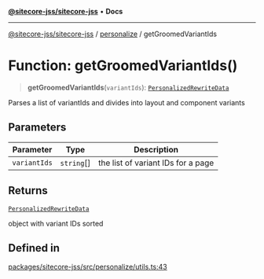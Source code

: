 [**@sitecore-jss/sitecore-jss**](../../README.md) • **Docs**

***

[@sitecore-jss/sitecore-jss](../../README.md) / [personalize](../README.md) / getGroomedVariantIds

# Function: getGroomedVariantIds()

> **getGroomedVariantIds**(`variantIds`): [`PersonalizedRewriteData`](../type-aliases/PersonalizedRewriteData.md)

Parses a list of variantIds and divides into layout and component variants

## Parameters

| Parameter | Type | Description |
| ------ | ------ | ------ |
| `variantIds` | `string`[] | the list of variant IDs for a page |

## Returns

[`PersonalizedRewriteData`](../type-aliases/PersonalizedRewriteData.md)

object with variant IDs sorted

## Defined in

[packages/sitecore-jss/src/personalize/utils.ts:43](https://github.com/Sitecore/jss/blob/094c55edd597950938d3fb9f5f2129848bc3c7cb/packages/sitecore-jss/src/personalize/utils.ts#L43)
